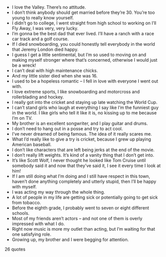  - I love the Valley. There’s no attitude.
 - I don’t think anybody should get married before they’re 30. You’re too young to really know yourself.
 - I didn’t go to college, I went straight from high school to working on I’ll Fly Away, I was very, very lucky.
 - I’m gonna be the best dad that ever lived. I’ll have a ranch with a race car track and a golf course.
 - If I died snowboarding, you could honestly tell everybody in the world that Jeremy London died happy.
 - I guess I get a little sentimental, but I’m so used to moving on and making myself stronger where that’s concerned, otherwise I would just be a wreck!
 - I can’t deal with high maintenance chicks.
 - And my little sister died when she was 16.
 - I used to be a hopeless romantic – I fell in love with everyone I went out with.
 - I love extreme sports, I like snowboarding and motorcross and rollerblading and hockey.
 - I really got into the cricket and staying up late watching the World Cup.
 - I can’t stand girls who laugh at everything I say like I’m the funniest guy in the world. I like girls who tell it like it is, no kissing up to me because I’m on TV.
 - My brother is an excellent songwriter, and I play guitar and drums.
 - I don’t need to hang out in a posse and try to act cool.
 - I’ve never dreamed of being famous. The idea of it really scares me.
 - What I’d really like to give a try is cricket, because I grew up playing American baseball.
 - I don’t like characters that are left being jerks at the end of the movie.
 - I don’t really lift weights. It’s kind of a vanity thing that I don’t get into.
 - It’s like Scott Wolf, I never thought he looked like Tom Cruise until somebody said it and now that they’ve said it, I see it every time I look at him!
 - If I am still doing what I’m doing and I still have respect in this town, haven’t done anything completely and utterly stupid, then I’ll be happy with myself.
 - I was acting my way through the whole thing.
 - A lot of people in my life are getting sick or potentially going to get sick from tobacco.
 - Before the eighth grade, I probably went to seven or eight different schools.
 - Most of my friends aren’t actors – and not one of them is overly impressed with what I do.
 - Right now music is more my outlet than acting, but I’m waiting for that one satisfying role.
 - Growing up, my brother and I were begging for attention.

26 quotes